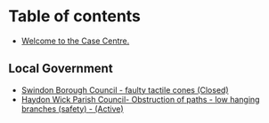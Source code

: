 # Table of contents

* [Welcome to the Case Centre.](README.md)

## Local Government

* [Swindon Borough Council - faulty tactile cones (Closed)](local-government/swindon-borough-council-faulty-tactile-cones.md)
* [Haydon Wick Parish Council- Obstruction of paths - low hanging branches (safety) - (Active)](local-government/haydon-wick-parish-council-obstruction-of-paths-low-hanging-branches-safety-active.md)
